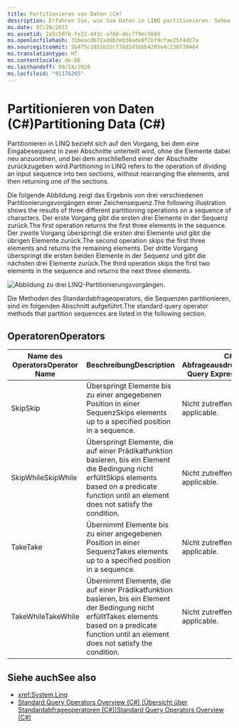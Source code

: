 ```yaml
---
title: Partitionieren von Daten (C#)
description: Erfahren Sie, wie Sie Daten in LINQ partitionieren. Sehen Sie sich eine Abbildung mit den Ergebnissen von Partitionierungsvorgängen an.
ms.date: 07/20/2015
ms.assetid: 2a5c507b-fe22-443c-a768-dec7f9ec568d
ms.openlocfilehash: 31beacd672addb3eb38ade8f2bf9cfae25f4d27a
ms.sourcegitcommit: 5b475c1855b32cf78d2d1bbb4295e4c236f39464
ms.translationtype: HT
ms.contentlocale: de-DE
ms.lasthandoff: 09/24/2020
ms.locfileid: "91176265"
---
```

# <a name="partitioning-data-c"></a><span data-ttu-id="57fca-104">Partitionieren von Daten (C#)</span><span class="sxs-lookup"><span data-stu-id="57fca-104">Partitioning Data (C#)</span></span>

<span data-ttu-id="57fca-105">Partitionieren in LINQ bezieht sich auf den Vorgang, bei dem eine Eingabesequenz in zwei Abschnitte unterteilt wird, ohne die Elemente dabei neu anzuordnen, und bei dem anschließend einer der Abschnitte zurückzugeben wird.</span><span class="sxs-lookup"><span data-stu-id="57fca-105">Partitioning in LINQ refers to the operation of dividing an input sequence into two sections, without rearranging the elements, and then returning one of the sections.</span></span>  
  
 <span data-ttu-id="57fca-106">Die folgende Abbildung zeigt das Ergebnis von drei verschiedenen Partitionierungsvorgängen einer Zeichensequenz.</span><span class="sxs-lookup"><span data-stu-id="57fca-106">The following illustration shows the results of three different partitioning operations on a sequence of characters.</span></span> <span data-ttu-id="57fca-107">Der erste Vorgang gibt die ersten drei Elemente in der Sequenz zurück.</span><span class="sxs-lookup"><span data-stu-id="57fca-107">The first operation returns the first three elements in the sequence.</span></span> <span data-ttu-id="57fca-108">Der zweite Vorgang überspringt die ersten drei Elemente und gibt die übrigen Elemente zurück.</span><span class="sxs-lookup"><span data-stu-id="57fca-108">The second operation skips the first three elements and returns the remaining elements.</span></span> <span data-ttu-id="57fca-109">Der dritte Vorgang überspringt die ersten beiden Elemente in der Sequenz und gibt die nächsten drei Elemente zurück.</span><span class="sxs-lookup"><span data-stu-id="57fca-109">The third operation skips the first two elements in the sequence and returns the next three elements.</span></span>  
  
 ![Abbildung zu drei LINQ-Partitionierungsvorgängen.](./media/partitioning-data/linq-partitioning-operations.png)  
  
 <span data-ttu-id="57fca-111">Die Methoden des Standardabfrageoperators, die Sequenzen partitionieren, sind im folgenden Abschnitt aufgeführt.</span><span class="sxs-lookup"><span data-stu-id="57fca-111">The standard query operator methods that partition sequences are listed in the following section.</span></span>  
  
## <a name="operators"></a><span data-ttu-id="57fca-112">Operatoren</span><span class="sxs-lookup"><span data-stu-id="57fca-112">Operators</span></span>  
  
|<span data-ttu-id="57fca-113">Name des Operators</span><span class="sxs-lookup"><span data-stu-id="57fca-113">Operator Name</span></span>|<span data-ttu-id="57fca-114">Beschreibung</span><span class="sxs-lookup"><span data-stu-id="57fca-114">Description</span></span>|<span data-ttu-id="57fca-115">C#-Abfrageausdruckssyntax</span><span class="sxs-lookup"><span data-stu-id="57fca-115">C# Query Expression Syntax</span></span>|<span data-ttu-id="57fca-116">Weitere Informationen</span><span class="sxs-lookup"><span data-stu-id="57fca-116">More Information</span></span>|  
|-------------------|-----------------|---------------------------------|----------------------|  
|<span data-ttu-id="57fca-117">Skip</span><span class="sxs-lookup"><span data-stu-id="57fca-117">Skip</span></span>|<span data-ttu-id="57fca-118">Überspringt Elemente bis zu einer angegebenen Position in einer Sequenz</span><span class="sxs-lookup"><span data-stu-id="57fca-118">Skips elements up to a specified position in a sequence.</span></span>|<span data-ttu-id="57fca-119">Nicht zutreffend.</span><span class="sxs-lookup"><span data-stu-id="57fca-119">Not applicable.</span></span>|<xref:System.Linq.Enumerable.Skip%2A?displayProperty=nameWithType><br /><br /> <xref:System.Linq.Queryable.Skip%2A?displayProperty=nameWithType>|  
|<span data-ttu-id="57fca-120">SkipWhile</span><span class="sxs-lookup"><span data-stu-id="57fca-120">SkipWhile</span></span>|<span data-ttu-id="57fca-121">Überspringt Elemente, die auf einer Prädikatfunktion basieren, bis ein Element die Bedingung nicht erfüllt</span><span class="sxs-lookup"><span data-stu-id="57fca-121">Skips elements based on a predicate function until an element does not satisfy the condition.</span></span>|<span data-ttu-id="57fca-122">Nicht zutreffend.</span><span class="sxs-lookup"><span data-stu-id="57fca-122">Not applicable.</span></span>|<xref:System.Linq.Enumerable.SkipWhile%2A?displayProperty=nameWithType><br /><br /> <xref:System.Linq.Queryable.SkipWhile%2A?displayProperty=nameWithType>|  
|<span data-ttu-id="57fca-123">Take</span><span class="sxs-lookup"><span data-stu-id="57fca-123">Take</span></span>|<span data-ttu-id="57fca-124">Übernimmt Elemente bis zu einer angegebenen Position in einer Sequenz</span><span class="sxs-lookup"><span data-stu-id="57fca-124">Takes elements up to a specified position in a sequence.</span></span>|<span data-ttu-id="57fca-125">Nicht zutreffend.</span><span class="sxs-lookup"><span data-stu-id="57fca-125">Not applicable.</span></span>|<xref:System.Linq.Enumerable.Take%2A?displayProperty=nameWithType><br /><br /> <xref:System.Linq.Queryable.Take%2A?displayProperty=nameWithType>|  
|<span data-ttu-id="57fca-126">TakeWhile</span><span class="sxs-lookup"><span data-stu-id="57fca-126">TakeWhile</span></span>|<span data-ttu-id="57fca-127">Übernimmt Elemente, die auf einer Prädikatfunktion basieren, bis ein Element der Bedingung nicht erfüllt</span><span class="sxs-lookup"><span data-stu-id="57fca-127">Takes elements based on a predicate function until an element does not satisfy the condition.</span></span>|<span data-ttu-id="57fca-128">Nicht zutreffend.</span><span class="sxs-lookup"><span data-stu-id="57fca-128">Not applicable.</span></span>|<xref:System.Linq.Enumerable.TakeWhile%2A?displayProperty=nameWithType><br /><br /> <xref:System.Linq.Queryable.TakeWhile%2A?displayProperty=nameWithType>|  
  
## <a name="see-also"></a><span data-ttu-id="57fca-129">Siehe auch</span><span class="sxs-lookup"><span data-stu-id="57fca-129">See also</span></span>

- <xref:System.Linq>
- [<span data-ttu-id="57fca-130">Standard Query Operators Overview (C#) (Übersicht über Standardabfrageoperatoren (C#))</span><span class="sxs-lookup"><span data-stu-id="57fca-130">Standard Query Operators Overview (C#)</span></span>](./standard-query-operators-overview.md)

